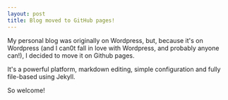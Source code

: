 ```yaml
---
layout: post
title: Blog moved to GitHub pages!
---
```


My personal blog was originally on Wordpress, but, because it's on Wordpress (and I can0t fall in love with Wordpress, and probably anyone can!), I decided to move it on Github pages.

It's a powerful platform, markdown editing, simple configuration and fully file-based using Jekyll.

So welcome!